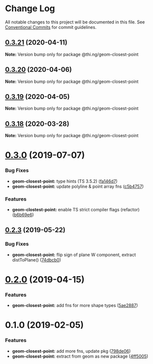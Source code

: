 # Change Log

All notable changes to this project will be documented in this file.
See [Conventional Commits](https://conventionalcommits.org) for commit guidelines.

## [0.3.21](https://github.com/thi-ng/umbrella/compare/@thi.ng/geom-closest-point@0.3.20...@thi.ng/geom-closest-point@0.3.21) (2020-04-11)

**Note:** Version bump only for package @thi.ng/geom-closest-point





## [0.3.20](https://github.com/thi-ng/umbrella/compare/@thi.ng/geom-closest-point@0.3.19...@thi.ng/geom-closest-point@0.3.20) (2020-04-06)

**Note:** Version bump only for package @thi.ng/geom-closest-point





## [0.3.19](https://github.com/thi-ng/umbrella/compare/@thi.ng/geom-closest-point@0.3.18...@thi.ng/geom-closest-point@0.3.19) (2020-04-05)

**Note:** Version bump only for package @thi.ng/geom-closest-point





## [0.3.18](https://github.com/thi-ng/umbrella/compare/@thi.ng/geom-closest-point@0.3.17...@thi.ng/geom-closest-point@0.3.18) (2020-03-28)

**Note:** Version bump only for package @thi.ng/geom-closest-point





# [0.3.0](https://github.com/thi-ng/umbrella/compare/@thi.ng/geom-closest-point@0.2.3...@thi.ng/geom-closest-point@0.3.0) (2019-07-07)

### Bug Fixes

* **geom-closest-point:** type hints (TS 3.5.2) ([fa146d7](https://github.com/thi-ng/umbrella/commit/fa146d7))
* **geom-closest-point:** update polyline & point array fns ([c5b4757](https://github.com/thi-ng/umbrella/commit/c5b4757))

### Features

* **geom-clostest-point:** enable TS strict compiler flags (refactor) ([b6b69e6](https://github.com/thi-ng/umbrella/commit/b6b69e6))

## [0.2.3](https://github.com/thi-ng/umbrella/compare/@thi.ng/geom-closest-point@0.2.2...@thi.ng/geom-closest-point@0.2.3) (2019-05-22)

### Bug Fixes

* **geom-closest-point:** flip sign of plane W component, extract distToPlane() ([74dbcb0](https://github.com/thi-ng/umbrella/commit/74dbcb0))

# [0.2.0](https://github.com/thi-ng/umbrella/compare/@thi.ng/geom-closest-point@0.1.13...@thi.ng/geom-closest-point@0.2.0) (2019-04-15)

### Features

* **geom-closest-point:** add fns for more shape types ([5ae2887](https://github.com/thi-ng/umbrella/commit/5ae2887))

# 0.1.0 (2019-02-05)

### Features

* **geom-closest-point:** add more fns, update pkg ([798de06](https://github.com/thi-ng/umbrella/commit/798de06))
* **geom-closest-point:** extract from geom as new package ([4ff5005](https://github.com/thi-ng/umbrella/commit/4ff5005))
